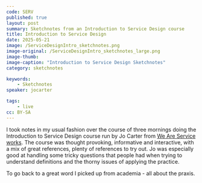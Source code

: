 ```yaml
---
code: SERV
published: true
layout: post
summary: Sketchnotes from an Introduction to Service Design course
title: Introduction to Service Design
date: 2025-05-21
image: /ServiceDesignIntro_sketchnotes.png
image-original: /ServiceDesignIntro_sketchnotes_large.png
image-thumb: 
image-caption: "Introduction to Service Design Sketchnotes"
category: sketchnotes

keywords:
    - Sketchnotes
speaker: jocarter

tags:
    - live
cc: BY-SA
---
```


I took notes in my usual fashion over the course of three mornings doing the Introduction to Service Design course run by Jo Carter from [We Are Service works][We]. The course was thought provoking, informative and interactive, with a mix of great references, plenty of references to try out. Jo was especially good at handling some tricky questions that people had when trying to understand definitions and the thorny issues of applying the practice.

To go back to a great word I picked up from academia - all about the praxis.

[We]: https://www.weareserviceworks.com